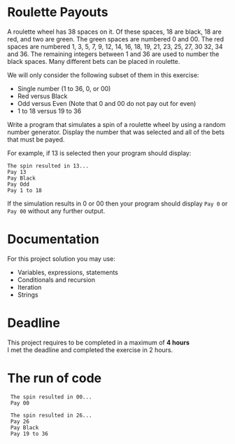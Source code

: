 
# Roulette Payouts

A roulette wheel has 38 spaces on it. 
Of these spaces, 18 are black, 18 are red, and two are green. 
The green spaces are numbered 0 and 00. The red spaces are numbered 1, 3, 5, 7, 9, 12, 14, 16, 18, 19, 21, 23, 25, 27, 30 32, 34 and 36. 
The remaining integers between 1 and 36 are used to number the black spaces.
Many different bets can be placed in roulette. 

We will only consider the following subset of them in this exercise:
- Single number (1 to 36, 0, or 00)
- Red versus Black
- Odd versus Even (Note that 0 and 00 do not pay out for even) 
- 1 to 18 versus 19 to 36

Write a program that simulates a spin of a roulette wheel by using a random number generator. Display the number that was selected and all of the bets that must be payed. 

For example, if 13 is selected then your program should display:

```
The spin resulted in 13...
Pay 13
Pay Black
Pay Odd
Pay 1 to 18
```

If the simulation results in 0 or 00 then your program should display `Pay 0` or `Pay 00` without any further output.


# Documentation

For this project solution you may use:

- Variables, expressions, statements
- Conditionals and recursion
- Iteration
- Strings

# Deadline

This project requires to be completed in a maximum of **4 hours**</br>
I met the deadline and completed the exercise in 2 hours.

# The run of code

```
 The spin resulted in 00...
 Pay 00

```

```
 The spin resulted in 26...
 Pay 26
 Pay Black
 Pay 19 to 36

```